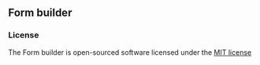 ## Form builder

### License

The Form builder is open-sourced software licensed under the [MIT license](http://opensource.org/licenses/MIT)